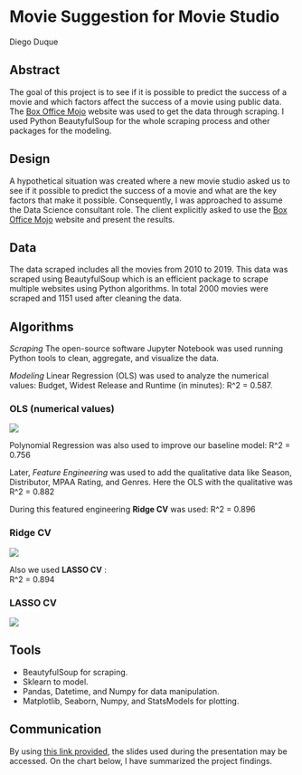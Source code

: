 # Movie Suggestion for Movie Studio
Diego Duque

## Abstract
The goal of this project is to see if it is possible to predict the success of a movie and which factors affect the success of a movie using public data. The [Box Office Mojo](https://www.boxofficemojo.com) website was used to get the data through scraping. I used Python BeautyfulSoup for the whole scraping process and other packages for the modeling.

## Design
A hypothetical situation was created where a new movie studio asked us to see if it possible to predict the success of a movie and what are the key factors that make it possible. Consequently, I was approached to assume the Data Science consultant role. The client explicitly asked to use the [Box Office Mojo](https://www.boxofficemojo.com) website and present the results.

## Data
The data scraped includes all the movies from 2010 to 2019. This data was scraped using BeautyfulSoup which is an efficient package to scrape multiple websites using Python algorithms. In total 2000 movies were scraped and 1151 used after cleaning the data.

## Algorithms
*Scraping*
The open-source software Jupyter Notebook was used running Python tools to clean, aggregate, and visualize the data.

*Modeling*
Linear Regression (OLS) was used to analyze the numerical values: Budget, Widest Release and Runtime (in minutes):
  R^2 = 0.587.
### OLS (numerical values)
<img src="https://github.com/dieguque/Movies_Project/blob/8894bba9708f39c6f119e8d86d63969902eb2633/charts/OLS_num.png" >
  
Polynomial Regression was also used to improve our baseline model:
  R^2 = 0.756

Later, *Feature Engineering* was used to add the qualitative data like Season, Distributor, MPAA Rating, and Genres. Here the OLS with the qualitative was 
  R^2 = 0.882 

During this featured engineering **Ridge CV** was used:
  R^2 = 0.896
  
### Ridge CV
<img src="https://github.com/dieguque/Movies_Project/blob/1c7cabb094fc652e908c4d246719a2a6cb79ee70/charts/movies_ridge_log_jointplot.png" >
  
Also we used **LASSO CV** :  
  R^2 = 0.894
### LASSO CV
<img src="https://github.com/dieguque/Movies_Project/blob/1c7cabb094fc652e908c4d246719a2a6cb79ee70/charts/movies_lasso_log_jointplot.png" >


## Tools
  - BeautyfulSoup for scraping.
  - Sklearn to model.
  - Pandas, Datetime, and Numpy for data manipulation.
  - Matplotlib, Seaborn, Numpy, and StatsModels for plotting.

## Communication
By using [this link provided](https://github.com/dieguque/Movies_Project/blob/8894bba9708f39c6f119e8d86d63969902eb2633/movies_presentation.pdf), the slides used during the presentation may be accessed. On the chart below, I have summarized the project findings.




